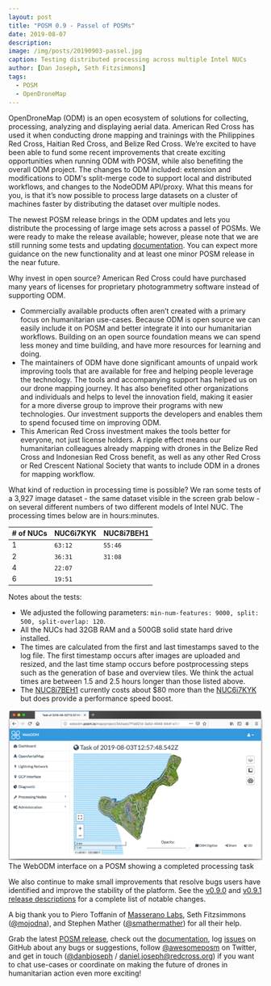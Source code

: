 ```yaml
---
layout: post
title: "POSM 0.9 - Passel of POSMs"
date: 2019-08-07
description: 
image: /img/posts/20190903-passel.jpg
caption: Testing distributed processing across multiple Intel NUCs
author: [Dan Joseph, Seth Fitzsimmons]
tags:
  - POSM
  - OpenDroneMap
---
```


OpenDroneMap (ODM) is an open ecosystem of solutions for collecting, processing, analyzing and displaying aerial data. American Red Cross has used it when conducting drone mapping and trainings with the Philippines Red Cross, Haitian Red Cross, and Belize Red Cross. We’re excited to have been able to fund some recent improvements that create exciting opportunities when running ODM with POSM, while also benefiting the overall ODM project. The changes to ODM included: extension and modifications to ODM's split-merge code to support local and distributed workflows, and changes to the NodeODM API/proxy. What this means for you, is that it’s now possible to process large datasets on a cluster of machines faster by distributing the dataset over multiple nodes.

The newest POSM release brings in the ODM updates and lets you distribute the processing of large image sets across a passel of POSMs. We were ready to make the release available; however, please note that we are still running some tests and updating [documentation](http://posm.io/docs/posm/passel/). You can expect more guidance on the new functionality and at least one minor POSM release in the near future.

Why invest in open source? American Red Cross could have purchased many years of licenses for proprietary photogrammetry software instead of supporting ODM. 

* Commercially available products often aren’t created with a primary focus on humanitarian use-cases. Because ODM is open source we can easily include it on POSM and better integrate it into our humanitarian workflows. Building on an open source foundation means we can spend less money and time building, and have more resources for learning and doing.
* The maintainers of ODM have done significant amounts of unpaid work improving tools that are available for free and helping people leverage the technology. The tools and accompanying support has helped us on our drone mapping journey. It has also benefited other organizations and individuals and helps to level the innovation field, making it easier for a more diverse group to improve their programs with new technologies. Our investment supports the developers and enables them to spend focused time on improving ODM.
* This American Red Cross investment makes the tools better for everyone, not just license holders. A ripple effect means our humanitarian colleagues already mapping with drones in the Belize Red Cross and Indonesian Red Cross benefit, as well as any other Red Cross or Red Crescent National Society that wants to include ODM in a drones for mapping workflow.

What kind of reduction in processing time is possible? We ran some tests of a 3,927 image dataset - the same dataset visible in the screen grab below - on several different numbers of two different models of Intel NUC. The processing times below are in hours:minutes.

| # of NUCs | NUC6i7KYK  | NUC8i7BEH1  |
|-----------|------------|-------------|
|         1 | `63:12`    | `55:46`     |
|         2 | `36:31`    | `31:08`     |
|         4 | `22:07`    |             |
|         6 | `19:51`    |             |

Notes about the tests:
- We adjusted the following parameters: `min-num-features: 9000, split: 500, split-overlap: 120`. 
- All the NUCs had 32GB RAM and a 500GB solid state hard drive installed. 
- The times are calculated from the first and last timestamps saved to the log file. The first timestamp occurs after images are uploaded and resized, and the last time stamp occurs before postprocessing steps such as the generation of base and overview tiles. We think the actual times are between 1.5 and 2.5 hours longer than those listed above. 
- The [NUC8i7BEH1] currently costs about $80 more than the [NUC6i7KYK] but does provide a performance speed boost.

[NUC6i7KYK]: https://www.intel.com/content/www/us/en/products/boards-kits/nuc/kits/nuc6i7kyk.html
[NUC8i7BEH1]: https://www.intel.com/content/www/us/en/products/boards-kits/nuc/kits/nuc8i7beh.html

![the WebODM interface](/img/posts/20190903-culasi.png)
<br><span class="post-caption">The WebODM interface on a POSM showing a completed processing task</span>

We also continue to make small improvements that resolve bugs users have identified and improve the stability of the platform. See the [v0.9.0](https://github.com/posm/posm-build/releases/tag/v0.9.0) and [v0.9.1 release descriptions](https://github.com/posm/posm-build/releases/tag/v0.9.1) for a complete list of notable changes. 

A big thank you to Piero Toffanin of [Masserano Labs](https://www.masseranolabs.com/), Seth Fitzsimmons ([@mojodna](https://twitter.com/mojodna)), and Stephen Mather ([@smathermather](https://twitter.com/smathermather)) for all their help.

Grab the latest [POSM release](https://github.com/posm/posm-build/releases), check out the [documentation](http://posm.io/docs/), log [issues](https://github.com/posm/posm/issues) on GitHub about any bugs or suggestions, follow [@awesomeposm](https://twitter.com/awesomeposm) on Twitter, and get in touch ([@danbjoseph](https://twitter.com/danbjoseph) / [daniel.joseph@redcross.org](mailto:daniel.joseph@redcross.org)) if you want to chat use-cases or coordinate on making the future of drones in humanitarian action even more exciting!

